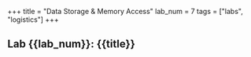 +++
title = "Data Storage & Memory Access"
lab_num = 7
tags = ["labs", "logistics"]
+++

## Lab {{lab_num}}: {{title}}
